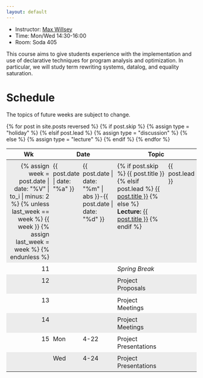 ```yaml
---
layout: default
---
```


- Instructor: [Max Willsey](https://mwillsey.com)
- Time: Mon/Wed 14:30-16:00
- Room: Soda 405

This course aims to give students experience with the implementation and use of
 declarative techniques for program analysis and optimization.
In particular, we will study term rewriting systems, datalog, and equality saturation.

# Schedule

The topics of future weeks are subject to change.

<style>
    time {
        display: inline;
        float: right;
    }
</style>

<table style="border-spacing: 0">
  <thead>
    <tr>
      <th>Wk</th>
      <th colspan="2">Date</th>
      <th colspan="3">Topic</th>
    </tr>
  </thead>
  <style>
    tr { vertical-align: top; }
    td { padding: 0.4em 0.3em 0.3em; }
    tbody tr:nth-child(odd) {background-color: #00000011;}
    td:nth-child(1) { text-align: right; }
    td:nth-child(2) { padding-right: 0; }
    .holiday td:nth-child(4) { font-style: italic; }
    /* .lecture td:nth-child(4) { font-weight: bold; } */
  </style>
{% for post in site.posts reversed %}
  {% if post.skip %}
    {% assign type = "holiday" %}
  {% elsif post.lead %}
    {% assign type = "discussion" %}
  {% else %}
    {% assign type = "lecture" %}
  {% endif %}
  <tr class="{{ type }}">
    <td>
      {% assign week = post.date | date: "%V" | to_i | minus: 2 %}
      {% unless last_week == week %}
        {{ week }}
        {% assign last_week = week %}
      {% endunless %}
    </td>
    <td>{{ post.date | date: "%a" }}</td>
    <td>{{ post.date | date: "%m" | abs }}-{{ post.date | date: "%d" }}</td>
    <td>
      {% if post.skip %}
        {{ post.title }}
      {% elsif post.lead %}
        <a href="{{ post.url | relative_url}}">{{ post.title }}</a>
      {% else %}
        <b>Lecture:</b> <a href="{{ post.url | relative_url}}">{{ post.title }}</a>
      {% endif %}
    </td>
    <td>
      {{ post.lead }}
    </td>
  </tr>
{% endfor %}
  <tr class="holiday">
    <td>11</td>
    <td></td>
    <td></td>
    <td>Spring Break</td>
  </tr>
  <tr class="">
    <td>12</td>
    <td></td>
    <td></td>
    <td>Project Proposals</td>
    <td></td>
  </tr>
  <tr class="">
    <td>13</td>
    <td></td>
    <td></td>
    <td>Project Meetings</td>
    <td></td>
  </tr>
  <tr class="">
    <td>14</td>
    <td></td>
    <td></td>
    <td>Project Meetings</td>
    <td></td>
  </tr>
  <tr class="">
    <td>15</td>
    <td>Mon</td>
    <td>4-22</td>
    <td>Project Presentations</td>
    <td></td>
  </tr>
  <tr class="">
    <td></td>
    <td>Wed</td>
    <td>4-24</td>
    <td>Project Presentations</td>
    <td></td>
  </tr>
</table>
